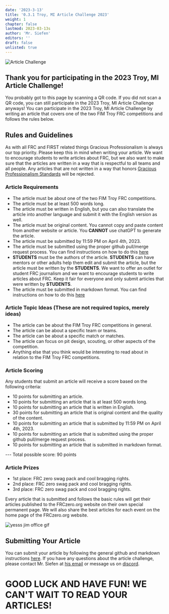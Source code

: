 ```yaml
---
date: '2023-3-13'
title: '0.3.1 Troy, MI Article Challenge 2023'
weight: 1
chapter: false
lastmod: 2023-03-13s
author: 'Mr. Siefen'
editors: ''
draft: false
unlisted: true
---
```


![Article Challenge](/images/writingPerson.png)

## Thank you for participating in the 2023 Troy, MI Article Challenge!

You probably got to this page by scanning a QR code.  If you did not scan a QR code, you can still participate in the 2023 Troy, MI Article Challenge anyways! You can participate in the 2023 Troy, MI Article Challenge by writing an article that covers one of the two FIM Troy FRC competitions and follows the rules below.

## Rules and Guidelines

As with all FRC and FIRST related things Gracious Professionalism is always our top priority. Please keep this in mind when writing your article.  We want to encourage students to write articles about FRC, but we also want to make sure that the articles are written in a way that is respectful to all teams and all people. Any articles that are not written in a way that honors [Gracious Professionalism Standards](https://www.firstinspires.org/community/inspire/enduring-legacy-of-gracious-professionalism) will be rejected.

### Article Requirements

* The article must be about one of the two FIM Troy FRC competitions.
* The article must be at least 500 words long.
* The article must be written in English, but you can also translate the article into another language and submit it with the English version as well.
* The article must be original content.  You cannot copy and paste content from another website or article. You **CANNOT** use chatGPT to generate the article.
* The article must be submitted by 11:59 PM on April 4th, 2023.
* The article must be submitted using the proper github pull/merge request process.  You can find instructions on how to do this [here](https://FRCzero.org/about/writing-content/)
* **STUDENTS** must be the authors of the article.  **STUDENTS** can have mentors or other adults help them edit and submit the article, but the article must be written by the **STUDENTS**. We want to offer an outlet for student FRC journalism and we want to encourage students to write articles about FRC. Keep it fair for everyone and only submit articles that were written by **STUDENTS**.
* The article must be submitted in markdown format.  You can find instructions on how to do this [here](https://FRCzero.org/about/writing-content/)

### Article Topic Ideas (These are not required topics, merely ideas)

* The article can be about the FIM Troy FRC competitions in general.
* The article can be about a specific team or teams.
* The article can be about a specific match or matches.
* The article can focus on pit design, scouting, or other aspects of the competition.
* Anything else that you think would be interesting to read about in relation to the FIM Troy FRC competitions.

### Article Scoring

Any students that submit an article will receive a score based on the following criteria:

* 10 points for submitting an article.
* 10 points for submitting an article that is at least 500 words long.
* 10 points for submitting an article that is written in English.
* 30 points for submitting an article that is original content and the quality of the content.
* 10 points for submitting an article that is submitted by 11:59 PM on April 4th, 2023.
* 10 points for submitting an article that is submitted using the proper github pull/merge request process.
* 10 points for submitting an article that is submitted in markdown format.

--- Total possible score: 90 points

### Article Prizes

* 1st place: FRC zero swag pack and cool bragging rights.
* 2nd place: FRC zero swag pack and cool bragging rights.
* 3rd place: FRC zero swag pack and cool bragging rights.

Every article that is submitted and follows the basic rules will get their articles published to the FRCzero.org website on their own special permanent page.  We will also share the best articles for each event on the home page of the FRCzero.org website.

![yesss jim office gif](https://images.squarespace-cdn.com/content/v1/5ae874121137a64e7afb7ce8/1531272108958-WGIB73QNFYWJ1Q40T910/giphy.gif)

## Submitting Your Article

You can submit your article by following the general github and markdown instructions [here](https://FRCzero.org/about/writing-content/).  If you have any questions about the article challenge, please contact Mr. Siefen at [his email](mailto:siefens.robot.emporium@gmail.com) or message us on [discord](https://discord.gg/Ja2WFKCjEK).

# GOOD LUCK AND HAVE FUN! WE CAN'T WAIT TO READ YOUR ARTICLES!